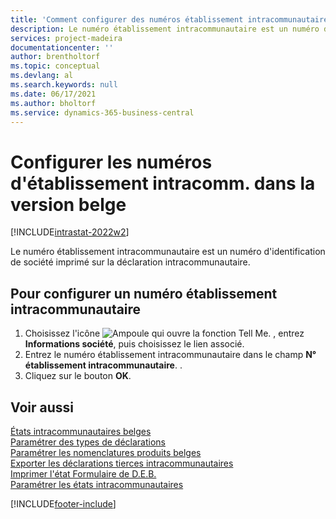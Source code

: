 ```yaml
---
title: 'Comment configurer des numéros établissement intracommunautaire [BE]'
description: Le numéro établissement intracommunautaire est un numéro d'identification de société imprimé sur la déclaration intracommunautaire.
services: project-madeira
documentationcenter: ''
author: brentholtorf
ms.topic: conceptual
ms.devlang: al
ms.search.keywords: null
ms.date: 06/17/2021
ms.author: bholtorf
ms.service: dynamics-365-business-central
---
```

# Configurer les numéros d'établissement intracomm. dans la version belge

[!INCLUDE[intrastat-2022w2](../../includes/intrastat-2022w2.md)]

Le numéro établissement intracommunautaire est un numéro d'identification de société imprimé sur la déclaration intracommunautaire.  

## Pour configurer un numéro établissement intracommunautaire

1. Choisissez l'icône ![Ampoule qui ouvre la fonction Tell Me.](../../media/ui-search/search_small.png "Dites-moi ce que vous voulez faire") , entrez **Informations société**, puis choisissez le lien associé.  
2. Entrez le numéro établissement intracommunautaire dans le champ **N° établissement intracommunautaire**. .  
3. Cliquez sur le bouton **OK**.  

## Voir aussi

[États intracommunautaires belges](belgian-intrastat-reporting.md)  
[Paramétrer des types de déclarations](how-to-set-up-declaration-types.md)  
[Paramétrer les nomenclatures produits belges](how-to-set-up-belgian-tariff-numbers.md)  
[Exporter les déclarations tierces intracommunautaires](how-to-export-intrastat-third-party-declararations.md)  
[Imprimer l'état Formulaire de D.E.B.](how-to-print-the-intrastat-form-report.md)  
[Paramétrer les états intracommunautaires](../../finance-how-setup-report-intrastat.md)  

[!INCLUDE[footer-include](../../includes/footer-banner.md)]

